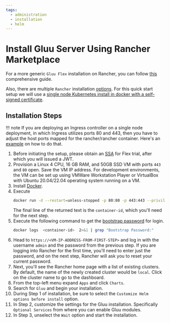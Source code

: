 ```yaml
---
tags:
  - administration
  - installation
  - helm
---
```


# Install Gluu Server Using Rancher Marketplace

For a more generic `Gluu Flex` installation on Rancher, you can follow [this](https://docs.gluu.org/head/admin/recipes/getting-started-rancher/) comprehensive guide.

Also, there are multiple `Rancher` installation [options](https://ranchermanager.docs.rancher.com/getting-started/installation-and-upgrade#overview-of-installation-options). For this quick start setup we will use a [single node Kubernetes install in docker with a self-signed certificate](https://ranchermanager.docs.rancher.com/pages-for-subheaders/rancher-on-a-single-node-with-docker).
    

## Installation Steps
!!! note
    If you are deploying an Ingress controller on a single node deployment, in which Ingress utilizes ports 80 and 443, then you have to adjust the host ports mapped for the rancher/rancher container. 
    Here's an [example](https://ranchermanager.docs.rancher.com/reference-guides/single-node-rancher-in-docker/advanced-options#running-rancherrancher-and-rancherrancher-agent-on-the-same-node) on how to do that. 

1. Before initiating the setup, please obtain an [SSA](https://docs.gluu.org/head/install/agama/prerequisites/#obtaining-an-ssa) for Flex trial, after which you will issued a JWT.
2. Provision a Linux 4 CPU, 16 GB RAM, and 50GB SSD VM with ports `443` and `80` open. Save the VM IP address. For development environments, the VM can be set up using VMWare Workstation Player or VirtualBox with Ubuntu 20.04/22.04 operating system running on a VM.
3. Install [Docker](https://docs.docker.com/engine/install/).
4. Execute
    ```bash
    docker run -d --restart=unless-stopped -p 80:80 -p 443:443 --privileged rancher/rancher:latest
    ```
   The final line of the returned text is the `container-id`, which you'll need for the next step.
5. Execute the following command to get the [bootstrap password](https://ranchermanager.docs.rancher.com/getting-started/installation-and-upgrade/resources/bootstrap-password#specifying-the-bootstrap-password-in-docker-installs) for login.
    ```bash
    docker logs  <container-id>  2>&1 | grep "Bootstrap Password:"
    ```
6. Head to `https://<VM-IP-ADDRESS-FROM-FIRST-STEP>` and log in with the username `admin` and the password from the previous step. If you are logging into Rancher for the first time, you'll need to enter just the password, and on the next step, Rancher will ask you to reset your current password.
7. Next, you'll see the Rancher home page with a list of existing clusters. By default, the name of the newly created cluster would be `local`. Click on the cluster name to go to the dashboard.
8. From the top-left menu expand `Apps` and click `Charts`.
9. Search for `Gluu` and begin your installation.
10. During Step 1 of installation, be sure to select the `Customize Helm options before install` option.
11. In Step 2, customize the settings for the Gluu installation. Specifically `Optional Services` from where you can enable Gluu modules.
12. In Step 3, unselect the `Wait` option and start the installation.


